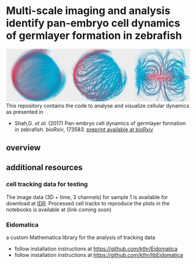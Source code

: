 # Multi-scale imaging and analysis identify pan-embryo cell dynamics of germlayer formation in zebrafish

![logo](./pics/logo.png)
This repository contains the code to analyse and visualize cellular dynamics as presented in 

- Shah,G. _et al._ (2017) Pan-embryo cell dynamics of germlayer formation in zebrafish. _bioRxiv_, 173583.
[preprint available at bioRxiv](https://www.biorxiv.org/content/10.1101/173583v2)


## overview


## additional resources

### cell tracking data for testing
The image data (3D + time, 3 channels) for sample 1 is available for download at [IDR](https://idr.openmicroscopy.org/search/?query=Name:idr0068).
Processed cell tracks to reproduce the plots in the notebooks is available at (link coming soon)

### Eidomatica
a custom Mathematica library for the analysis of tracking data 

- follow installation instructions at https://github.com/kthr/Eidomatica 
- follow installation instructions at https://github.com/kthr/libEidomatica



